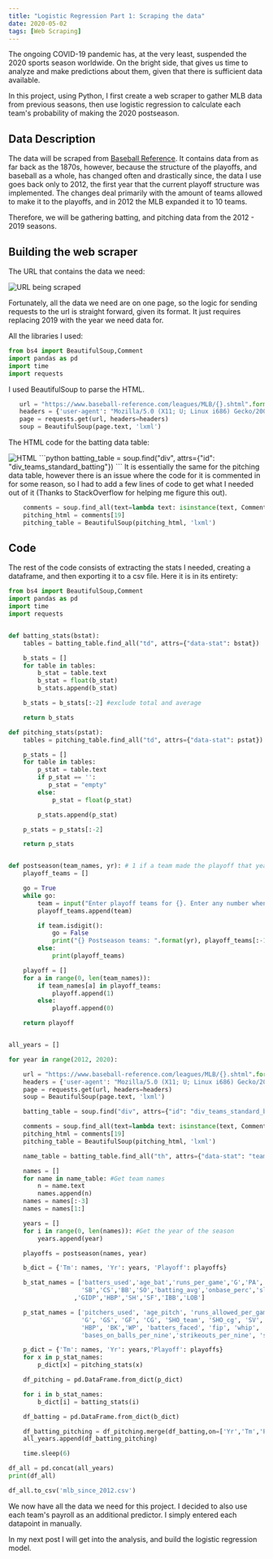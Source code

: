 ```yaml
---
title: "Logistic Regression Part 1: Scraping the data"
date: 2020-05-02
tags: [Web Scraping]
---
```

The ongoing COVID-19 pandemic has, at the very least, suspended the 2020 sports season worldwide. On the bright side, that gives us time to analyze and make predictions about them, given that there is sufficient data available.

In this project, using Python, I first create a web scraper to gather MLB data from previous seasons, then use logistic regression to calculate each team's probability of making the 2020 postseason.

## Data Description
The data will be scraped from [Baseball Reference]("https://www.baseball-reference.com"). It contains data from as far back as the 1870s, however, because the structure of the playoffs, and baseball as a whole, has changed often and drastically since, the data I use goes back only to 2012, the first year that the current playoff structure was implemented. The changes deal primarily with the amount of teams allowed to make it to the playoffs, and in 2012 the MLB expanded it to 10 teams.    

Therefore, we will be gathering batting, and pitching data from the 2012 - 2019 seasons.

## Building the web scraper
The URL that contains the data we need:

<img src="{{ site.url }}{{ site.baseurl }}/images/bsbrefurl.png" alt="URL being scraped">

Fortunately, all the data we need are on one page, so the logic for sending requests to the url is straight forward, given its format. It just requires replacing 2019 with the year we need data for.

All the libraries I used:
```python
from bs4 import BeautifulSoup,Comment
import pandas as pd
import time
import requests
```

I used BeautifulSoup to parse the HTML.
```python
   url = "https://www.baseball-reference.com/leagues/MLB/{}.shtml".format(year)
   headers = {'user-agent': "Mozilla/5.0 (X11; U; Linux i686) Gecko/20071127 Firefox/2.0.0.11"}
   page = requests.get(url, headers=headers)
   soup = BeautifulSoup(page.text, 'lxml')
```
The HTML code for the batting data table:

<img src="{{ site.url }}{{ site.baseurl }}/images/battingtable.png" alt="HTML">
```python
   batting_table = soup.find("div", attrs={"id": "div_teams_standard_batting"})
```
It is essentially the same for the pitching data table, however there is an issue where the code for it is commented in for some reason, so I had to add a few lines of code to get what I needed out of it (Thanks to StackOverflow for helping me figure this out).

```python
    comments = soup.find_all(text=lambda text: isinstance(text, Comment))
    pitching_html = comments[19]
    pitching_table = BeautifulSoup(pitching_html, 'lxml')
```
## Code
The rest of the code consists of extracting the stats I needed, creating a dataframe, and then exporting it to a csv file. Here it is in its entirety:

```python
from bs4 import BeautifulSoup,Comment
import pandas as pd
import time
import requests


def batting_stats(bstat):
    tables = batting_table.find_all("td", attrs={"data-stat": bstat})

    b_stats = []
    for table in tables:
        b_stat = table.text
        b_stat = float(b_stat)
        b_stats.append(b_stat)

    b_stats = b_stats[:-2] #exclude total and average

    return b_stats

def pitching_stats(pstat):
    tables = pitching_table.find_all("td", attrs={"data-stat": pstat})

    p_stats = []
    for table in tables:
        p_stat = table.text
        if p_stat == '':
           p_stat = "empty"
        else:
            p_stat = float(p_stat)

        p_stats.append(p_stat)

    p_stats = p_stats[:-2]

    return p_stats


def postseason(team_names, yr): # 1 if a team made the playoff that year 0 if not
    playoff_teams = []

    go = True
    while go:
        team = input("Enter playoff teams for {}. Enter any number when all are in \n".format(yr))
        playoff_teams.append(team)

        if team.isdigit():
            go = False
            print("{} Postseason teams: ".format(yr), playoff_teams[:-1])
        else:
            print(playoff_teams)

    playoff = []
    for a in range(0, len(team_names)):
        if team_names[a] in playoff_teams:
            playoff.append(1)
        else:
            playoff.append(0)

    return playoff


all_years = []

for year in range(2012, 2020):

    url = "https://www.baseball-reference.com/leagues/MLB/{}.shtml".format(year)
    headers = {'user-agent': "Mozilla/5.0 (X11; U; Linux i686) Gecko/20071127 Firefox/2.0.0.11"}
    page = requests.get(url, headers=headers)
    soup = BeautifulSoup(page.text, 'lxml')

    batting_table = soup.find("div", attrs={"id": "div_teams_standard_batting"})

    comments = soup.find_all(text=lambda text: isinstance(text, Comment))
    pitching_html = comments[19]
    pitching_table = BeautifulSoup(pitching_html, 'lxml')

    name_table = batting_table.find_all("th", attrs={"data-stat": "team_ID"})

    names = []
    for name in name_table: #Get team names
        n = name.text
        names.append(n)
    names = names[:-3]
    names = names[1:]

    years = []
    for i in range(0, len(names)): #Get the year of the season
        years.append(year)

    playoffs = postseason(names, year)

    b_dict = {'Tm': names, 'Yr': years, 'Playoff': playoffs}

    b_stat_names = ['batters_used','age_bat','runs_per_game','G','PA','AB','R','H','2B','3B','HR','RBI',
                    'SB','CS','BB','SO','batting_avg','onbase_perc','slugging_perc','onbase_plus_slugging','TB'
                  ,'GIDP','HBP','SH','SF','IBB','LOB']

    p_stat_names = ['pitchers_used', 'age_pitch', 'runs_allowed_per_game', 'W', 'L', 'win_loss_perc', 'earned_run_avg',
                    'G', 'GS', 'GF', 'CG', 'SHO_team', 'SHO_cg', 'SV', 'IP', 'H', 'R', 'ER', 'HR', 'BB', 'IBB', 'SO',
                    'HBP', 'BK','WP', 'batters_faced', 'fip', 'whip', 'hits_per_nine', 'home_runs_per_nine',
                    'bases_on_balls_per_nine','strikeouts_per_nine', 'strikeouts_per_base_on_balls', 'LOB']

    p_dict = {'Tm': names, 'Yr': years,'Playoff': playoffs}
    for x in p_stat_names:
        p_dict[x] = pitching_stats(x)

    df_pitching = pd.DataFrame.from_dict(p_dict)

    for i in b_stat_names:
        b_dict[i] = batting_stats(i)

    df_batting = pd.DataFrame.from_dict(b_dict)

    df_batting_pitching = df_pitching.merge(df_batting,on=['Yr','Tm','Playoff'],how='left',suffixes=('_pitching','_batting'))
    all_years.append(df_batting_pitching)

    time.sleep(6)

df_all = pd.concat(all_years)
print(df_all)

df_all.to_csv('mlb_since_2012.csv')
```

We now have all the data we need for this project. I decided to also use each team's payroll as an additional predictor. I simply entered each datapoint in manually.

In my next post I will get into the analysis, and build the logistic regression model.

